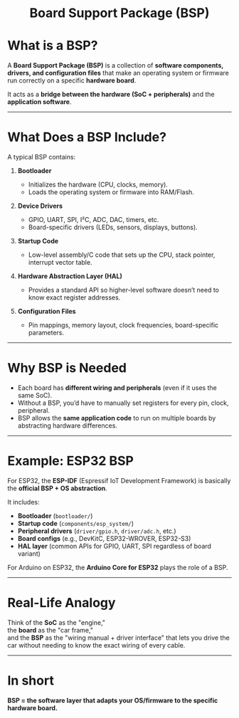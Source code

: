 <h1 align="center">Board Support Package (BSP)</h1>

# What is a BSP?
A **Board Support Package (BSP)** is a collection of **software components, drivers, and configuration files** that make an operating system or firmware run correctly on a specific **hardware board**.

It acts as a **bridge between the hardware (SoC + peripherals)** and the **application software**.

---

# What Does a BSP Include?
A typical BSP contains:

1. **Bootloader**  
   - Initializes the hardware (CPU, clocks, memory).  
   - Loads the operating system or firmware into RAM/Flash.  

2. **Device Drivers**  
   - GPIO, UART, SPI, I²C, ADC, DAC, timers, etc.  
   - Board-specific drivers (LEDs, sensors, displays, buttons).  

3. **Startup Code**  
   - Low-level assembly/C code that sets up the CPU, stack pointer, interrupt vector table.  

4. **Hardware Abstraction Layer (HAL)**  
   - Provides a standard API so higher-level software doesn’t need to know exact register addresses.  

5. **Configuration Files**  
   - Pin mappings, memory layout, clock frequencies, board-specific parameters.  

---

# Why BSP is Needed
- Each board has **different wiring and peripherals** (even if it uses the same SoC).  
- Without a BSP, you’d have to manually set registers for every pin, clock, peripheral.  
- BSP allows the **same application code** to run on multiple boards by abstracting hardware differences.  

---

# Example: ESP32 BSP
For ESP32, the **ESP-IDF** (Espressif IoT Development Framework) is basically the **official BSP + OS abstraction**.  

It includes:
- **Bootloader** (`bootloader/`)  
- **Startup code** (`components/esp_system/`)  
- **Peripheral drivers** (`driver/gpio.h`, `driver/adc.h`, etc.)  
- **Board configs** (e.g., DevKitC, ESP32-WROVER, ESP32-S3)  
- **HAL layer** (common APIs for GPIO, UART, SPI regardless of board variant)  

For Arduino on ESP32, the **Arduino Core for ESP32** plays the role of a BSP.  

---

# Real-Life Analogy
Think of the **SoC** as the "engine,"  
the **board** as the "car frame,"  
and the **BSP** as the "wiring manual + driver interface" that lets you drive the car without needing to know the exact wiring of every cable.

---

# In short
**BSP = the software layer that adapts your OS/firmware to the specific hardware board.**

